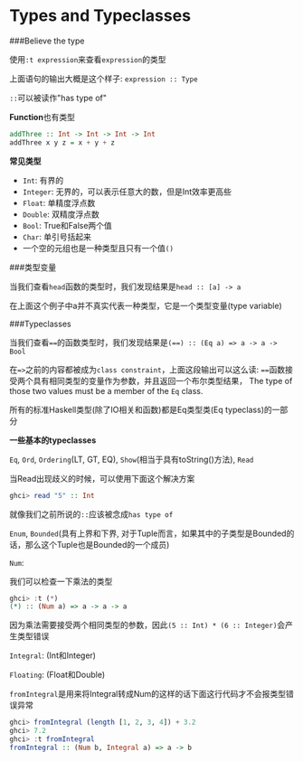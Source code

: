 Types and Typeclasses
=====================

###Believe the type

使用`:t expression`来查看`expression`的类型

上面语句的输出大概是这个样子: `expression :: Type`

`::`可以被读作"has type of"

**Function**也有类型

```haskell
addThree :: Int -> Int -> Int -> Int
addThree x y z = x + y + z
```

**常见类型**

*   `Int`: 有界的
*   `Integer`: 无界的，可以表示任意大的数，但是Int效率更高些
*   `Float`: 单精度浮点数
*   `Double`: 双精度浮点数
*   `Bool`: True和False两个值
*   `Char`: 单引号括起来
*   一个空的元组也是一种类型且只有一个值`()`

###类型变量

当我们查看`head`函数的类型时，我们发现结果是`head :: [a] -> a`

在上面这个例子中a并不真实代表一种类型，它是一个类型变量(type variable)

###Typeclasses

当我们查看`==`的函数类型时，我们发现结果是`(==) :: (Eq a) => a -> a -> Bool`

在`=>`之前的内容都被成为`class constraint`，上面这段输出可以这么读: `==`函数接受两个具有相同类型的变量作为参数，并且返回一个布尔类型结果， The type of those two values must be a member of the `Eq` class.

所有的标准Haskell类型(除了IO相关和函数)都是Eq类型类(Eq typeclass)的一部分

**一些基本的typeclasses**

`Eq`, `Ord`, `Ordering`(LT, GT, EQ), `Show`(相当于具有toString()方法), `Read`

当Read出现歧义的时候，可以使用下面这个解决方案

```haskell
ghci> read "5" :: Int
```

就像我们之前所说的`::`应该被念成`has type of`

`Enum`, `Bounded`(具有上界和下界, 对于Tuple而言，如果其中的子类型是Bounded的话，那么这个Tuple也是Bounded的一个成员)

`Num`: 

我们可以检查一下乘法的类型

```haskell
ghci> :t (*)
(*) :: (Num a) => a -> a -> a
```

因为乘法需要接受两个相同类型的参数，因此`(5 :: Int) * (6 :: Integer)`会产生类型错误

`Integral`: (Int和Integer)

`Floating`: (Float和Double)

`fromIntegral`是用来将Integral转成Num的这样的话下面这行代码才不会报类型错误异常

```haskell
ghci> fromIntegral (length [1, 2, 3, 4]) + 3.2
ghci> 7.2
ghci> :t fromIntegral
fromIntegral :: (Num b, Integral a) => a -> b
```
